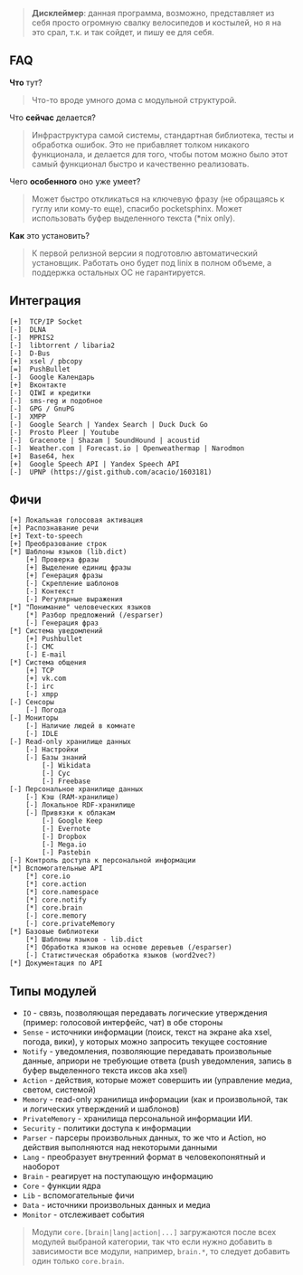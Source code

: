 > **Дисклеймер**: данная программа, возможно, представляет из себя просто огромную свалку велосипедов и костылей, но я на это срал, т.к. и так сойдет, и пишу ее для себя.


FAQ
---

**Что** тут?
> Что-то вроде умного дома с модульной структурой.


Что **сейчас** делается?
> Инфраструктура самой системы, стандартная библиотека, тесты и обработка ошибок. Это не прибавляет толком никакого функционала, и делается для того, чтобы потом можно было этот самый функционал быстро и качественно реализовать.

Чего **особенного** оно уже умеет?
> Может быстро откликаться на ключевую фразу (не обращаясь к гуглу или кому-то еще), спасибо pocketsphinx.
Может использовать буфер выделенного текста (*nix only).

**Как** это установить?
> К первой релизной версии я подготовлю автоматический установщик. Работать оно будет под linix в полном объеме, а поддержка остальных ОС не гарантируется.


Интеграция 
----------

```
[+]  TCP/IP Socket
[-]  DLNA
[-]  MPRIS2
[-]  libtorrent / libaria2
[-]  D-Bus
[+]  xsel / pbcopy
[=]  PushBullet
[-]  Google Календарь
[+]  Вконтакте
[-]  QIWI и кредитки
[-]  sms-reg и подобное
[-]  GPG / GnuPG
[-]  XMPP
[-]  Google Search | Yandex Search | Duck Duck Go
[-]  Prosto Pleer | Youtube
[-]  Gracenote | Shazam | SoundHound | acoustid
[-]  Weather.com | Forecast.io | Openweathermap | Narodmon
[+]  Base64, hex
[+]  Google Speech API | Yandex Speech API
[-]  UPNP (https://gist.github.com/acacio/1603181)
```

Фичи
----

```
[+] Локальная голосовая активация
[+] Распознавание речи
[+] Text-to-speech
[+] Преобразование строк
[*] Шаблоны языков (lib.dict)
	[+] Проверка фразы
	[+] Выделение единиц фразы
	[+] Генерация фразы
	[-] Скрепление шаблонов
	[-] Контекст
	[-] Регулярные выражения
[*] "Понимание" человеческих языков
	[*] Разбор предложений (/esparser)
	[-] Генерация фраз
[*] Система уведомлений
	[+] Pushbullet
	[-] СМС
	[-] E-mail
[*] Система общения
	[+] TCP
	[+] vk.com
	[-] irc
	[-] xmpp
[-] Сенсоры
	[-] Погода
[-] Мониторы
	[-] Наличие людей в комнате
	[-] IDLE
[-] Read-only хранилище данных
	[-] Настройки 
	[-] Базы знаний
		[-] Wikidata
		[-] Cyc
		[-] Freebase
[-] Персональное хранилище данных
	[-] Кэш (RAM-хранилище)
	[-] Локальное RDF-хранилище
	[-] Привязки к облакам
		[-] Google Keep
		[-] Evernote
		[-] Dropbox
		[-] Mega.io
		[-] Pastebin
[-] Контроль доступа к персональной информации
[*] Вспомогательные API
	[*] core.io
	[*] core.action
	[*] core.namespace
	[*] core.notify
	[*] core.brain
	[-] core.memory 
	[-] core.privateMemory
[*] Базовые библиотеки
	[*] Шаблоны языков - lib.dict
	[*] Обработка языков на основе деревьев (/esparser)
	[-] Статистическая обработка языков (word2vec?)
[*] Документация по API

```

Типы модулей
------------

-  ```IO``` - связь, позволяющая передавать логические утверждения (пример: голосовой интерфейс, чат) в обе стороны
- ```Sense``` - источники информации (поиск, текст на экране aka xsel, погода, вики), у которых можно запросить текущее состояние
- ```Notify``` - уведомления, позволяющие передавать произвольные данные, априори не требующие ответа (push уведомления, запись в буфер выделенного текста иксов aka xsel)
- ```Action``` - действия, которые может совершить ии (управление медиа, светом, системой)
- ```Memory``` - read-only хранилища информации (как и произвольной, так и логических утверждений и шаблонов)
- ```PrivateMemory``` - хранилища персональной информации ИИ.
- ```Security``` - политики доступа к информации
- ```Parser``` - парсеры произвольных данных, то же что и Action, но действия выполняются над некоторыми данными
- ```Lang``` - преобразует внутренний формат в человекопонятный и наоборот
- ```Brain``` - реагирует на поступающую информацию
- ```Core``` - функции ядра
- ```Lib``` - вспомогательные фичи
- ```Data``` - источники произвольных данных и медиа
- ```Monitor``` - отслеживает события

> Модули ```core.[brain|lang|action|...]``` загружаются после всех модулей выбраной категории, так что если нужно добавить в зависимости все модули, например, ```brain.*```, то следует добавить один только ```core.brain```. 